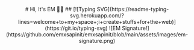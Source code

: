 <p align="center"> 
# Hi, It's EM 👩‍💻 
## [![Typing SVG](https://readme-typing-svg.herokuapp.com/?lines=welcome+to+my+space+;i+create+stuffs+for+the+web)](https://git.io/typing-svg) 
![EM Signature!](https://github.com/emxsapinit/emxsapinit/blob/main/assets/images/em-signature.png)

</p>
<!--
**emborromeo/emborromeo** is a ✨ _special_ ✨ repository because its `README.md` (this file) appears on your GitHub profile.

Here are some ideas to get you started:
-->
- 🔭 I’m currently working on ...
- 🌱 I’m currently learning ...
- 👯 I’m looking to collaborate on ...
- 🤔 I’m looking for help with ...
- 💬 Ask me about ...
- 📫 How to reach me: ...
- 😄 Pronouns: she
- ⚡ Fun fact: ...

